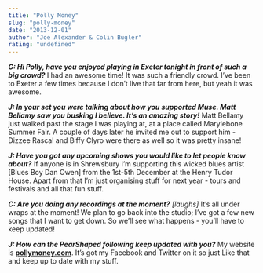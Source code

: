 ```yaml
---
title: "Polly Money"
slug: "polly-money"
date: "2013-12-01"
author: "Joe Alexander & Colin Bugler"
rating: "undefined"
---
```


_**C: Hi Polly, have you enjoyed playing in Exeter tonight in front of such a big crowd?**_ I had an awesome time! It was such a friendly crowd. I’ve been to Exeter a few times because I don’t live that far from here, but yeah it was awesome.

_**J: In your set you were talking about how you supported Muse. Matt Bellamy saw you busking I believe. It’s an amazing story!**_ Matt Bellamy just walked past the stage I was playing at, at a place called Marylebone Summer Fair. A couple of days later he invited me out to support him - Dizzee Rascal and Biffy Clyro were there as well so it was pretty insane!

_**J: Have you got any upcoming shows you would like to let people know about?**_ If anyone is in Shrewsbury I’m supporting this wicked blues artist \[Blues Boy Dan Owen\] from the 1st-5th December at the Henry Tudor House. Apart from that I’m just organising stuff for next year - tours and festivals and all that fun stuff.

_**C: Are you doing any recordings at the moment?**_ _\[laughs\]_ It’s all under wraps at the moment! We plan to go back into the studio; I’ve got a few new songs that I want to get down. So we’ll see what happens - you’ll have to keep updated!

_**J: How can the PearShaped following keep updated with you?**_ My website is **[pollymoney.com](http://www.pollymoney.com)**. It’s got my Facebook and Twitter on it so just Like that and keep up to date with my stuff.
